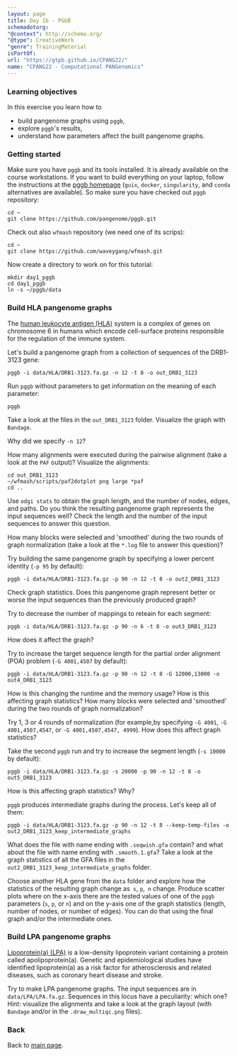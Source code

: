 ```yaml
---
layout: page
title: Day 1b - PGGB
schemadotorg:
"@context": http://schema.org/
"@type": CreativeWork
"genre": TrainingMaterial
isPartOf:
url: "https://gtpb.github.io/CPANG22/"
name: "CPANG22 - Computational PANGenomics"
---
```


### Learning objectives

In this exercise you learn how to

- build pangenome graphs using `pggb`,
- explore `pggb`'s results,
- understand how parameters affect the built pangenome graphs.

### Getting started

Make sure you have `pggb` and its tools installed. It is already available on the course workstations. If you want to build everything on your laptop, follow the instructions at the [pggb homepage](https://github.com/pangenome/pggb#installation) (`guix`, `docker`, `singularity`, and `conda` alternatives are available). So make sure you have checked out `pggb` repository:

    cd ~
	git clone https://github.com/pangenome/pggb.git

Check out also `wfmash` repository (we need one of its scrips):

    cd ~
    git clone https://github.com/waveygang/wfmash.git

Now create a directory to work on for this tutorial:

	mkdir day1_pggb
	cd day1_pggb
	ln -s ~/pggb/data

### Build HLA pangenome graphs

The [human leukocyte antigen (HLA)](https://en.wikipedia.org/wiki/Human_leukocyte_antigen) system is a complex of genes on chromosome 6 in humans which encode cell-surface proteins responsible for the regulation of the immune system.

Let's build a pangenome graph from a collection of sequences of the DRB1-3123 gene:

    pggb -i data/HLA/DRB1-3123.fa.gz -n 12 -t 8 -o out_DRB1_3123

Run `pggb` without parameters to get information on the meaning of each parameter:

    pggb

Take a look at the files in the `out_DRB1_3123` folder. Visualize the graph with `Bandage`.

Why did we specify `-n 12`?

How many alignments were executed during the pairwise alignment (take a look at the `PAF` output)? Visualize the alignments:

    cd out_DRB1_3123
    ~/wfmash/scripts/paf2dotplot png large *paf
    cd ..
    
Use `odgi stats` to obtain the graph length, and the number of nodes, edges, and paths. Do you think the resulting pangenome graph represents the input sequences well? Check the length and the number of the input sequences to answer this question.

How many blocks were selected and 'smoothed' during the two rounds of graph normalization (take a look at the `*.log` file to answer this question)?

Try building the same pangenome graph by specifying a lower percent identity (`-p 95` by default):

    pggb -i data/HLA/DRB1-3123.fa.gz -p 90 -n 12 -t 8 -o out2_DRB1_3123
    
Check graph statistics. Does this pangenome graph represent better or worse the input sequences than the previously produced graph?


Try to decrease the number of mappings to reteain for each segment:

    pggb -i data/HLA/DRB1-3123.fa.gz -p 90 -n 6 -t 8 -o out3_DRB1_3123

How does it affect the graph?

Try to increase the target sequence length for the partial order alignment (POA) problem (`-G 4001,4507` by default):

    pggb -i data/HLA/DRB1-3123.fa.gz -p 90 -n 12 -t 8 -G 12000,13000 -o out4_DRB1_3123

How is this changing the runtime and the memory usage? How is this affecting graph statistics? How many blocks were selected and 'smoothed' during the two rounds of graph normalization?

Try 1, 3 or 4 rounds of normalization (for example,by specifying `-G 4001`, `-G 4001,4507,4547`, or `-G 4001,4507,4547, 4999`). How does this affect graph statistics?

Take the second `pggb` run and try to increase the segment length (`-s 10000` by default):

    pggb -i data/HLA/DRB1-3123.fa.gz -s 20000 -p 90 -n 12 -t 8 -o out5_DRB1_3123

How is this affecting graph statistics? Why?

`pggb` produces intermediate graphs during the process. Let's keep all of them:

    pggb -i data/HLA/DRB1-3123.fa.gz -p 90 -n 12 -t 8 --keep-temp-files -o out2_DRB1_3123_keep_intermediate_graphs

What does the file with name ending with `.seqwish.gfa` contain? and what about the file with name ending with `.smooth.1.gfa`?
Take a look at the graph statistics of all the GFA files in the `out2_DRB1_3123_keep_intermediate_graphs` folder.

Choose another HLA gene from the `data` folder and explore how the statistics of the resulting graph change as` s`, `p`,` n` change. Produce scatter plots where on the x-axis there are the tested values of one of the `pggb` parameters (`s`, `p`, or `n`) and on the y-axis one of the graph statistics (length, number of nodes, or number of edges). You can do that using the final graph and/or the intermediate ones.

### Build LPA pangenome graphs

[Lipoprotein(a) (LPA)](https://en.wikipedia.org/wiki/Lipoprotein(a)) is a low-density lipoprotein variant containing a protein called apolipoprotein(a). Genetic and epidemiological studies have identified lipoprotein(a) as a risk factor for atherosclerosis and related diseases, such as coronary heart disease and stroke.

Try to make LPA pangenome graphs. The input sequences are in `data/LPA/LPA.fa.gz`. Sequences in this locus have a peculiarity: which one? Hint: visualize the alignments and take a look at the graph layout (with `Bandage` and/or in the `.draw_multiqc.png` files).

### Back

Back to [main page](../index.md).
